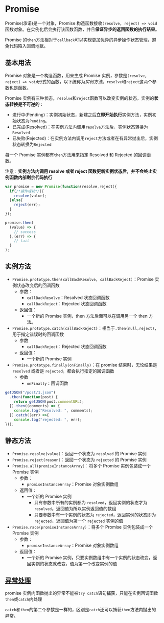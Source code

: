 # Promise

Promise(承诺)是一个对象，Promise 构造函数接收`(resolve, reject) => void`函数对象。在实例化后会执行该函数函数，并且**保证异步的返回函数的执行结果**。

Promise 的`then`方法相对于`callback`可以实现更加优异的异步操作状态管理，避免代码陷入回调地狱。

## 基本用法

Promise 对象是一个构造函数，用来生成 Promise 实例，参数是`(resolve, reject) => void`形式的函数，以下统称为*实例方法*。`resolve`和`reject`这两个参数也是函数。

Promise 实例有三种状态，`resolve`和`reject`函数可以改变实例的状态，实例的**状态转换是不可逆的**：

- 进行中(Pending)：实例初始状态，新建之后**立即开始执行**实例方法，实例初始状态为`Pending`。
- 已完成(Resolved)：在实例方法内调用`resolve`方法后，实例状态转换为`Resolved`
- 已失败(Rejected)：在实例方法内调用`reject`方法或者在有异常抛出后，实例状态转换为`Rejected`

每一个 Promise 实例都有`then`方法用来指定 Resolved 和 Rejected 的回调函数。

注意：**实例方法内调用 resolve 或者 reject 函数更新实例状态后，并不会终止实例函数内部剩余代码执行**

```JavaScript
var promise = new Promise(function(resolve,reject){
  if(/*操作成功*/){
    resolve(value);
  }else{
    reject(err);
  }
});

promise.then(
  (value) => {
    // success
  },(err) => {
    // fail
  }
);
```

## 实例方法

- `Promise.prototype.then(callBackResolve, callBackReject)`：Promise 实例状态改变后的回调函数
  - 参数：
    - `callBackResolve`：Resolved 状态回调函数
    - `callBackReject`：Rejected 状态回调函数
  - 返回值：
    - 一个新的 Promise 实例，then 方法后面可以在调用另一个 then 方法。
- `Promise.prototype.catch(callBackReject)`：相当于`.then(null,reject)`，用于指定错误时的回调函数
  - 参数
    - `callBackReject`：Rejected 状态回调函数
  - 返回值：
    - 一个新的 Promise 实例
- `Promise.prototype.finally(onFinally)`：在 promise 结束时，无论结果是 `resolved` 或者是 `rejected`，都会执行指定的回调函数
  - 参数
    - `onFinally`：回调函数

```JavaScript
getJSON("/post/1.json")
  .then(function(post) {
    return getJSON(post.commentURL);
  }).then((comments) => {
    console.log("Resolved: ", comments);
  }).catch((err) =>{
    console.log("rejected: ", err);
}));
```

## 静态方法

- `Promise.resolve(value)`：返回一个状态为 `resolved` 的 Promise 实例
- `Promise.reject(reason)`：返回一个状态为 `rejected` 的 Promise 实例
- `Promise.all(promiseInstanceArray)`：将多个 Promise 实例包装成一个 Promise 实例
  - 参数：
    - `promiseInstanceArray`：Promise 对象实例数组
  - 返回值：
    - 一个新的 Promise 实例
      - 只有参数中所有的实例都为 `resolved`，返回实例的状态才为 `resolved`，返回值为所以实例返回值的数组
      - 只要参数中有一个实例的状态为 `rejected`，返回实例的状态即为 `rejected`，返回值为第一个 `rejected` 实例的值
- `Promise.race(promiseInstanceArray)`：将多个 Promise 实例包装成一个 Promise 实例
  - 参数：
    - `promiseInstanceArray`：Promise 对象实例数组
  - 返回值：
    - 一个新的 Promise 实例，只要实例数组中有一个实例的状态改变，返回实例的状态就改变，值为第一个改变实例的值

## [异常处理](../02.Core/04-异常处理.md)

promise 实例内函数抛出的异常不能被`try catch`语句捕获，只能在实例回调函数`then`或`catch`内处理

`catch`和`then`的第二个参数是一样的，区别是`catch`还可以捕获`then`方法内抛出的异常。
